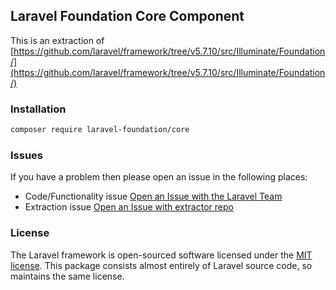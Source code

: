 ## Laravel Foundation Core Component

This is an extraction of [https://github.com/laravel/framework/tree/v5.7.10/src/Illuminate/Foundation/](https://github.com/laravel/framework/tree/v5.7.10/src/Illuminate/Foundation/)

### Installation

```bash
composer require laravel-foundation/core
```


### Issues

If you have a problem then please open an issue in the following places:

* Code/Functionality issue [Open an Issue with the Laravel Team](https://github.com/laravel/framework/issues/new/choose)
* Extraction issue [Open an Issue with extractor repo](https://github.com/laravel-foundation/readme/issues/new)


### License

The Laravel framework is open-sourced software licensed under the [MIT license](http://opensource.org/licenses/MIT). This package consists almost entirely of Laravel source code, so maintains the same license.
